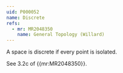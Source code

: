 ```yaml
---
uid: P000052
name: Discrete
refs:
  - mr: MR2048350
    name: General Topology (Willard)
---
```

A space is discrete if every point is isolated.

See 3.2c of {{mr:MR2048350}}.
